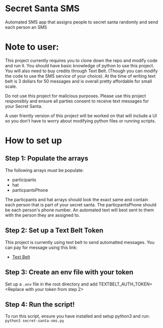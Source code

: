# Secret Santa SMS
Automated SMS app that assigns people to secret santa randomly and send each person an SMS

# Note to user:
This project currently requires you to clone down the repo and modify code and run it. You should have basic knowledge of python to use this project. You will also need to buy credits through Text Belt. (Though you can modify the code to use the SMS service of your choice). At the time of writing text belt is 3 dollars for 50 messages and is overall pretty affordable for small scale. 

Do not use this project for malicious purposes. Please use this project responsibly and ensure all parties consent to receive text messages for your Secret Santa. 

A user friently version of this project will be worked on that will include a UI so you don't have to worry about modifying python files or running scripts. 

# How to set up
## Step 1: Populate the arrays
The following arrays must be populate:
- participants
- hat
- particpantsPhone

The particpants and hat arrays should look the exact same and contain each person that is part of your secret santa.
The particpantsPhone should be each person's phone number. An automated text will best sent to them with the person they are assigned to.

## Step 2: Set up a Text Belt Token 
This project is currently using text belt to send automatted messages. You can pay for message using this link:
- [Text Belt](https://textbelt.com/purchase/?generateKey=1)

## Step 3: Create an env file with your token
Set up a `.env` file in the root directory and add TEXTBELT_AUTH_TOKEN=<Replace with your token from step 2>

## Step 4: Run the script!
To run this script, ensure you have installed and setup python3 and run:
`python3 secret-santa-sms.py`

